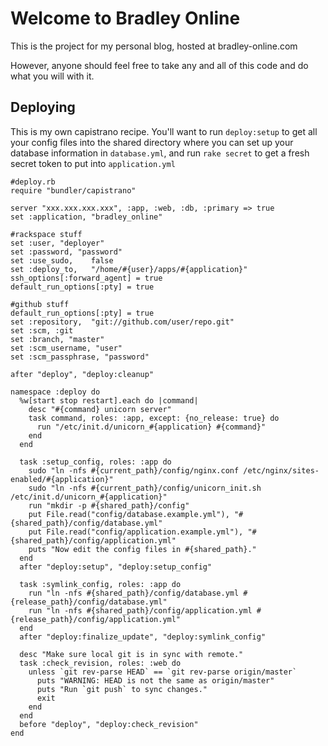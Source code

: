 # Welcome to Bradley Online

This is the project for my personal blog, hosted at bradley-online.com

However, anyone should feel free to take any and all of this code and do what you will with it.

## Deploying

This is my own capistrano recipe. You'll want to run `deploy:setup` to get all your config files into the shared directory where you can set up your database information in `database.yml`, and run `rake secret` to get a fresh secret token to put into `application.yml`

```
#deploy.rb
require "bundler/capistrano" 

server "xxx.xxx.xxx.xxx", :app, :web, :db, :primary => true
set :application, "bradley_online"

#rackspace stuff
set :user, "deployer"
set :password, "password"
set :use_sudo,    false
set :deploy_to,   "/home/#{user}/apps/#{application}"
ssh_options[:forward_agent] = true
default_run_options[:pty] = true

#github stuff
default_run_options[:pty] = true
set :repository,  "git://github.com/user/repo.git"
set :scm, :git
set :branch, "master"
set :scm_username, "user"
set :scm_passphrase, "password"

after "deploy", "deploy:cleanup"

namespace :deploy do
  %w[start stop restart].each do |command|
    desc "#{command} unicorn server"
    task command, roles: :app, except: {no_release: true} do
      run "/etc/init.d/unicorn_#{application} #{command}"
    end
  end

  task :setup_config, roles: :app do
    sudo "ln -nfs #{current_path}/config/nginx.conf /etc/nginx/sites-enabled/#{application}"
    sudo "ln -nfs #{current_path}/config/unicorn_init.sh /etc/init.d/unicorn_#{application}"
    run "mkdir -p #{shared_path}/config"
    put File.read("config/database.example.yml"), "#{shared_path}/config/database.yml"
    put File.read("config/application.example.yml"), "#{shared_path}/config/application.yml"
    puts "Now edit the config files in #{shared_path}."
  end
  after "deploy:setup", "deploy:setup_config"

  task :symlink_config, roles: :app do
    run "ln -nfs #{shared_path}/config/database.yml #{release_path}/config/database.yml"
    run "ln -nfs #{shared_path}/config/application.yml #{release_path}/config/application.yml"
  end
  after "deploy:finalize_update", "deploy:symlink_config"

  desc "Make sure local git is in sync with remote."
  task :check_revision, roles: :web do
    unless `git rev-parse HEAD` == `git rev-parse origin/master`
      puts "WARNING: HEAD is not the same as origin/master"
      puts "Run `git push` to sync changes."
      exit
    end
  end
  before "deploy", "deploy:check_revision"
end
```